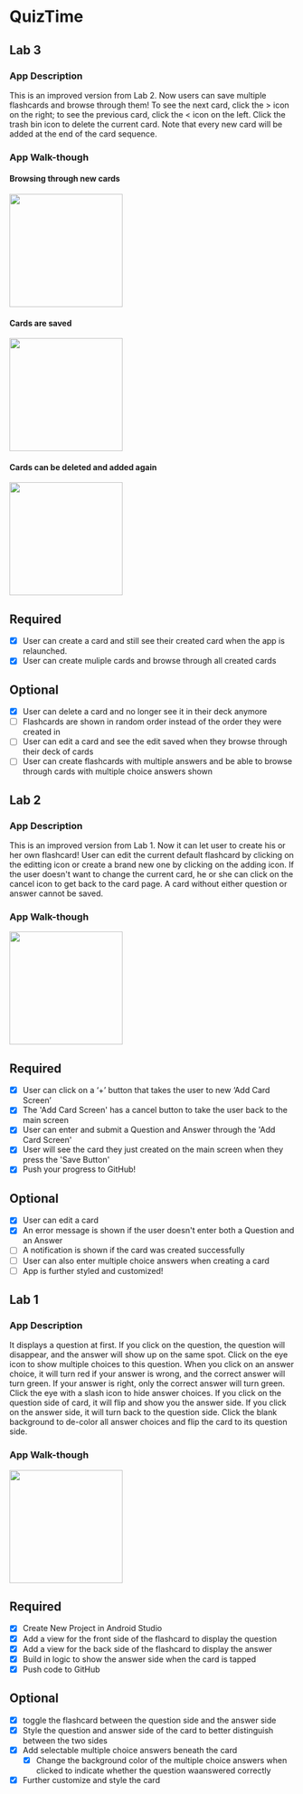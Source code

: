 # QuizTime

## Lab 3

### App Description
This is an improved version from Lab 2. Now users can save multiple flashcards and browse through them! To see the next card, click the > icon on the right; to see the previous card, click the < icon on the left. Click the trash bin icon to delete the current card. Note that every new card will be added at the end of the card sequence.

### App Walk-though
#### Browsing through new cards
<img src="http://g.recordit.co/Wr49AiD0LU.gif" width=200><br>
#### Cards are saved
<img src="http://g.recordit.co/wpvqgT2yY5.gif" width=200><br>
#### Cards can be deleted and added again
<img src="http://g.recordit.co/8DeGSqeHly.gif" width=200><br>

## Required
- [x] User can create a card and still see their created card when the app is relaunched.
- [x] User can create muliple cards and browse through all created cards

## Optional
- [x] User can delete a card and no longer see it in their deck anymore
- [ ] Flashcards are shown in random order instead of the order they were created in
- [ ] User can edit a card and see the edit saved when they browse through their deck of cards
- [ ] User can create flashcards with multiple answers and be able to browse through cards with multiple choice answers shown

## Lab 2

### App Description
This is an improved version from Lab 1. Now it can let user to create his or her own flashcard! User can edit the current default flashcard by clicking on the editting icon or create a brand new one by clicking on the adding icon. If the user doesn't want to change the current card, he or she can click on the cancel icon to get back to the card page. A card without either question or answer cannot be saved.

### App Walk-though
<img src="http://g.recordit.co/2p2NTLcpGk.gif" width=200><br>

## Required
- [x] User can click on a ‘+’ button that takes the user to new ‘Add Card Screen’
- [x] The 'Add Card Screen' has a cancel button to take the user back to the main screen
- [x] User can enter and submit a Question and Answer through the 'Add Card Screen'
- [x] User will see the card they just created on the main screen when they press the 'Save Button'
- [x] Push your progress to GitHub!

## Optional
- [x] User can edit a card
- [x] An error message is shown if the user doesn't enter both a Question and an Answer
- [ ] A notification is shown if the card was created successfully
- [ ] User can also enter multiple choice answers when creating a card
- [ ] App is further styled and customized!

## Lab 1

### App Description
It displays a question at first. If you click on the question, the question will disappear, and the answer will show up on
the same spot. Click on the eye icon to show multiple choices to this question. When you click on an answer choice, it will turn red if your answer is wrong, and the correct answer will turn green. If your answer is right, only the correct answer will turn green. Click the eye with a slash icon to hide answer choices. If you click on the question side of card, it will flip and show you the answer side. If you click on the answer side, it will turn back to the question side. Click the blank background to de-color all answer choices and flip the card to its question side.

### App Walk-though
<img src="http://g.recordit.co/zbXVIknBgl.gif" width=200><br>

## Required
- [x] Create New Project in Android Studio
- [x] Add a view for the front side of the flashcard to display the question
- [x] Add a view for the back side of the flashcard to display the answer
- [x] Build in logic to show the answer side when the card is tapped
- [x] Push code to GitHub
## Optional
- [x] toggle the flashcard between the question side and the answer side
- [x] Style the question and answer side of the card to better distinguish between the two sides
- [x] Add selectable multiple choice answers beneath the card
   - [x] Change the background color of the multiple choice answers when clicked to indicate whether the question waanswered correctly
- [x] Further customize and style the card

